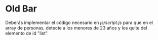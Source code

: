 # Old Bar

Deberás implementar el código necesario en *js/script.js* para que en el array de personas, detecte a los menores de 23 años y los quite del elemento de id "list".
